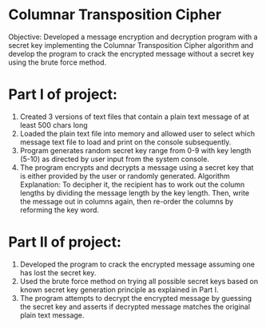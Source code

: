 # Columnar Transposition Cipher
Objective: Developed a message encryption and decryption program with a secret key implementing the Columnar Transposition Cipher algorithm and develop the program to crack the encrypted message without a secret key using the brute force method.

# Part I of project:
1. Created 3 versions of text files that contain a plain text message of at least 500 chars long
2. Loaded the plain text file into memory and allowed user to select which message text file to load and print on the console subsequently.
3. Program generates random secret key range from 0-9 with key length (5-10) as directed by user input from the system console.
4. The program encrypts and decrypts a message using a secret key that is either provided by the user or randomly generated.
Algorithm Explanation: To decipher it, the recipient has to work out the column lengths by dividing the message length by the key length. Then, write the message out in columns again, then re-order the columns by reforming the key word.

# Part II of project:
1. Developed the program to crack the encrypted message assuming one has lost the secret key.
2. Used the brute force method on trying all possible secret keys based on known secret key generation principle as explained in Part I.
3. The program attempts to decrypt the encrypted message by guessing the secret key and asserts if decrypted message matches the original plain text message.
